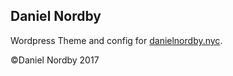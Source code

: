 ## Daniel Nordby

Wordpress Theme and config for [danielnordby.nyc](https://danielnordby.nyc).

&copy;Daniel Nordby 2017
